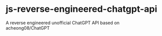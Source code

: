 # js-reverse-engineered-chatgpt-api
 A reverse engineered unofficial ChatGPT API based on acheong08/ChatGPT

